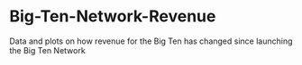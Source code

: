 # Big-Ten-Network-Revenue
Data and plots on how revenue for the Big Ten has changed since launching the Big Ten Network
